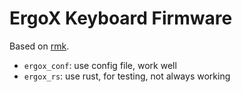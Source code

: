 # ErgoX Keyboard Firmware

Based on [rmk](https://github.com/HaoboGu/rmk).

- `ergox_conf`: use config file, work well
- `ergox_rs`: use rust, for testing, not always working
